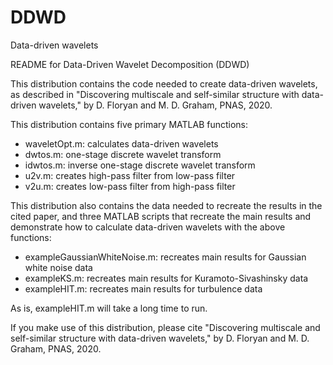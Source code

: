 # DDWD
Data-driven wavelets

README for Data-Driven Wavelet Decomposition (DDWD)

This distribution contains the code needed to create data-driven wavelets, 
as described in "Discovering multiscale and self-similar structure with 
data-driven wavelets," by D. Floryan and M. D. Graham, PNAS, 2020. 

This distribution contains five primary MATLAB functions: 
* waveletOpt.m: calculates data-driven wavelets
* dwtos.m: one-stage discrete wavelet transform
* idwtos.m: inverse one-stage discrete wavelet transform
* u2v.m: creates high-pass filter from low-pass filter
* v2u.m: creates low-pass filter from high-pass filter

This distribution also contains the data needed to recreate the results in 
the cited paper, and three MATLAB scripts that recreate the main results 
and demonstrate how to calculate data-driven wavelets with the above 
functions:
* exampleGaussianWhiteNoise.m: recreates main results for Gaussian white noise data
* exampleKS.m: recreates main results for Kuramoto-Sivashinsky data
* exampleHIT.m: recreates main results for turbulence data

As is, exampleHIT.m will take a long time to run. 

If you make use of this distribution, please cite "Discovering multiscale 
and self-similar structure with data-driven wavelets," by D. Floryan and 
M. D. Graham, PNAS, 2020. 
